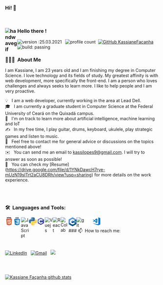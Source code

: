 ### Hi! 👋
 
<br/>

###  <img alt="handwavegif" src="https://user-images.githubusercontent.com/39513876/112366216-8cfe7400-8cfe-11eb-8116-7d3dbae20e97.gif" width='40' align="left"/>Hello there !


![version :25.03.2021](https://img.shields.io/badge/version-25.03.2021-informational) &nbsp;
![profile count](https://komarev.com/ghpvc/?username=AbhishekSinghDhadwal&color=red)&nbsp;
[![GitHub KassianeFacanha](https://img.shields.io/github/followers/AbhishekSinghDhadwal?label=follow&style=social)](https://github.com/kassianefacanha)&nbsp;
![build: passing](https://img.shields.io/badge/build-passing-success)
<br/>

### 👨🏻‍💻 &nbsp;About Me

I am Kassiane, I am 23 years old and I am finishing my degree in Computer Science. I love technology and its fields of study. My greatest affinity is with web development, more specifically the front-end. I am a person who loves challenges and always seeks to learn more. I like to help people and I am very proactive.

💡 &nbsp; I am a web developer, currently working in the area at Lead Dell. \
🎓 &nbsp; I am currently a graduate student in Computer Science at the Federal University of Ceará on the Quixadá campus. \
🌱 &nbsp; I'm on track to learn more about artificial intelligence, machine learning and IoT \
✍️ &nbsp; In my free time, I play guitar, drums, keyboard, ukulele, play strategic games and listen to music. \
💬 &nbsp; Feel free to contact me for general advice or discussions on the topics mentioned above! \
✉️ &nbsp; You can send me an email to kassilopes9@gmail.com. I will try to answer as soon as possible! \
📄 &nbsp; You can check my [Resume] (https://drive.google.com/file/d/1YNkDawcH7rye-mUzN19sITrt2aCU8DRh/view?usp=sharing) for more details on the work experience.


<br />
<br />

### 🛠 &nbsp;Languages and Tools:

<a href="https://www.w3.org/html/" target="_blank"><img align="left" alt="HTML5" width="26px" src="https://raw.githubusercontent.com/github/explore/80688e429a7d4ef2fca1e82350fe8e3517d3494d/topics/html/html.png" /></a>
<a href="https://www.w3schools.com/css/" target="_blank"><img align="left" alt="CSS3" width="26px" src="https://raw.githubusercontent.com/github/explore/80688e429a7d4ef2fca1e82350fe8e3517d3494d/topics/css/css.png" /></a>
<img align="left" alt="JavaScript" width="26px" src="https://img2.gratispng.com/20181125/gos/kisspng-react-javascript-redux-vue-js-angular-javascript-jquery-5bfa71f29a9d93.7758622015431398266333.jpg" />
<a href="https://www.python.org" target="_blank"> <img align="left" alt="Python" width="26px" src="https://github.com/Aakarsh-B/trying-repos/blob/master/python-5.svg?raw=true"/> </a>
<a href="https://www.cprogramming.com/" target="_blank"> <img align="left" alt="C" width="26px" src="https://github.com/Aakarsh-B/trying-repos/blob/master/c-programming.png"/> </a>
<img align="left" alt="Vuejs" width="26px" src="https://012.vuejs.org/images/logo.png" />
<img align="left" alt="React" width="26px" src="https://www.google.com/url?sa=i&url=https%3A%2F%2Fwww.pngix.com%2Fviewpng%2FTihxTwT_react-js-logo-png-transparent-png%2F&psig=AOvVaw0JetTWT1MAqSNFIhuKoLWd&ust=1621704582636000&source=images&cd=vfe&ved=0CAIQjRxqFwoTCJCWpsWm2_ACFQAAAAAdAAAAABAD" />
<img align="left" alt="Colab" width="26px" src="https://miro.medium.com/max/512/1*dWlg8C46t_ZJ9P8rc-RyWg.png" />
<a href="https://www.w3schools.com/cpp/" target="_blank"> <img align="left" alt="C++" width="26px" src="https://github.com/Aakarsh-B/trying-repos/blob/master/c++.png"/> </a>
<a href="https://git-scm.com/" target="_blank"> <img align="left" alt="git" width="26px" src="https://www.vectorlogo.zone/logos/git-scm/git-scm-icon.svg"/> </a>
<img align="left" alt="GitHub" width="26px" src="https://github.com/Aakarsh-B/trying-repos/blob/master/github.svg" />
<img align="left" alt="Visual Studio Code" width="26px" src="https://raw.githubusercontent.com/github/explore/80688e429a7d4ef2fca1e82350fe8e3517d3494d/topics/visual-studio-code/visual-studio-code.png" />






<br />
<br />
### 📫 &nbsp;How to reach me:

<br /><br />
<a href="https://www.linkedin.com/in/kassiane-fa%C3%A7anha-133727197/"><img alt="LinkedIn" src="https://img.shields.io/badge/linkedin%20-%230077B5.svg?&style=flat&logo=linkedin&logoColor=white"/></a> &nbsp;
<a href="mailto:kassikaka9@gmail.com"><img alt="Gmail" src="https://img.shields.io/badge/Gmail-D14836?style=flat&logo=gmail&logoColor=white" /></a> &nbsp;
<a href="https://www.instagram.com/kassianefacanha/"><img src="https://img.shields.io/badge/-@kassianefacanha-E4405F?style=flat&logo=Instagram&logoColor=white"/></a> &nbsp;
 
<br />
<br />

[![Kassiane Façanha github stats](https://github-readme-stats.vercel.app/api?username=kassianefacanha&include_all_commits=true&count_private=true&show_icons=true&line_height=20&title_color=FFFFFF&icon_color=FFFFFF&text_color=FFFFFF&bg_color=0D1117)](https://github.com/anuraghazra/github-readme-stats)
